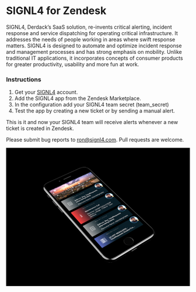 # SIGNL4 for Zendesk

SIGNL4, Derdack’s SaaS solution, re-invents critical alerting, incident response and service dispatching for operating critical infrastructure. It addresses the needs of people working in areas where swift response matters. SIGNL4 is designed to automate and optimize incident response and management processes and has strong emphasis on mobility. Unlike traditional IT applications, it incorporates concepts of consumer products for greater productivity, usability and more fun at work.

### Instructions

1. Get your [SIGNL4](https://www.signl4.com) account.
2. Add the SIGNL4 app from the Zendesk Marketplace.
3. In the configuration add your SIGNL4 team secret (team_secret)
4. Test the app by creating a new ticket or by sending a manual alert.

This is it and now your SIGNL4 team will receive alerts whenever a new ticket is created in Zendesk.

Please submit bug reports to [ron@signl4.com](ron@signl4.com). Pull requests are welcome.


![SIGNL4](/assets/screenshot-0.png)

